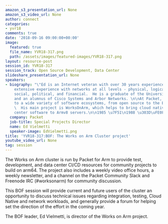 ```yaml
---
amazon_s3_presentation_url: None
amazon_s3_video_url: None
author: connect
categories:
- yvr18
comments: true
date: '2018-09-16 09:00:00+00:00'
image:
  featured: true
  file_name: YVR18-317.png
  path: /assets/images/featured-images/YVR18-317.png
layout: resource-post
session_id: YVR18-317
session_track: Open Source Development, Data Center
slideshare_presentation_url: None
speakers:
- biography: "\"Ed is an Internet veteran with over 30 years experience.\n\nHe has
    extensive experience with networks at all levels - physical, logical, technical,
    social, political, and financial.  He is a graduate of the University of Michigan,
    and an alumnus of Cisco Systems and Arbor Networks. \n\nAt Packet, Ed leads outreach
    to a wide variety of software ecosystems, from open source to the Enterprise.
    \  His main project is WorksOnArm, which helps to bring cloud native and data
    center software to Armv8 servers.\n\n1985 \u7F51\n1988 \u303D\uFE0F\n\""
  company: Packet
  job-title: Special Projects Director
  name: Ed Vielmetti
  speaker-image: EdVielmetti.png
title: 'YVR18-317:BOF: The Works on Arm Cluster project'
youtube_video_url: None
tag: session
---
```


The Works on Arm cluster is run by Packet for Arm to provide test, development, and data center CI/CD resources for community projects to build on arm64. The project also includes a weekly video office hours, a weekly newsletter, and a channel on the Packet Community Slack and Freenode IRC (#worksonarm) for community discussion.

This BOF session will provide current and future users of the cluster an opportunity to discuss technical issues regarding integration, testing, Cloud Native and network workloads, and generally provide a forum for helping set the direction of the effort in the coming year.

The BOF leader, Ed Vielmetti, is director of the Works on Arm project.